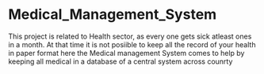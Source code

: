 # Medical_Management_System
This project is related to Health sector, as every one gets sick atleast ones in a month. At that time it is not posiible to keep all the record of your health in paper format here the Medical management System comes to help by keeping all medical in a database of a central system across counrty 
